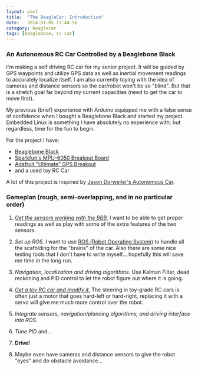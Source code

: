 ```yaml
---
layout: post
title:  "The BeagleCar: Introduction"
date:   2014-01-05 17:44:56
category: beaglecar
tags: [beaglebone, rc car]
---
```


### An Autonomous RC Car Controlled by a Beaglebone Black

I'm making a self driving RC car for my senior project. It will be guided by
GPS waypoints and utilize GPS data as well as inertial movement readings to
accurately localize itself. I am also currently toying with the idea of
cameras and distance sensors so the car/robot won't be so "blind". But that is
a stretch goal far beyond my current capacities (need to get the car to move
first).

My previous (brief) experience with Arduino equipped me with a false sense of
confidence when I bought a Beaglebone Black and started my project. Embedded
Linux is something I have absolutely no experience with; but regardless, time
for the fun to begin.

For the project I have:

  * [Beaglebone Black](http://beagleboard.org/Products/BeagleBone%20Black)
  * [Sparkfun's MPU-6050 Breakout Board](https://www.sparkfun.com/products/11028)
  * [Adafruit "Ultimate" GPS Breakout](http://www.adafruit.com/products/746)
  * and a used toy RC Car

A lot of this project is inspired by [Jason Dorweiler's Autonomous
Car](http://www.transistor.io/tag/autonomous-car.html).

### Gameplan (rough, semi-overlapping, and in no particular order)

  1. [_Get the sensors working with the BBB._](sensors-and-interfaces.html) I want to be able to get proper readings as well as play with some of the extra features of the two sensors.

  2. _Set up ROS._ I want to use [ROS (Robot Operating System)](http://www.ros.org/) to handle all the scafolding for the "brains" of the car. Also there are some nice testing tools that I don't have to write myself... hopefully this will save me time in the long run.

  3. _Navigation, localization and driving algorithms._ Use Kalman Filter, dead reckoning and PID control to let the robot figure out where it is going.

  4. [_Get a toy RC car and modify it._](rc-car.html) The steering in toy-grade RC cars is often just a motor that goes hard-left or hard-right, replacing it with a servo will give me much more control over the robot.

  5. _Integrate sensors, navigation/planning algorithms, and driving interface into ROS._

  6. _Tune PID_ and...

  7. **Drive!**

  8. Maybe even have cameras and distance sensors to give the robot "eyes" and do obstacle avoidance...
